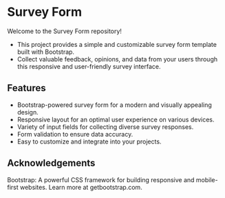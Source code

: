 # Survey Form

Welcome to the Survey Form repository!
 - This project provides a simple and customizable survey form template built with Bootstrap. 
 - Collect valuable feedback, opinions, and data from your users through this responsive and user-friendly survey interface.


## Features

- Bootstrap-powered survey form for a modern and visually appealing design.
- Responsive layout for an optimal user experience on various devices.
- Variety of input fields for collecting diverse survey responses.
- Form validation to ensure data accuracy.
- Easy to customize and integrate into your projects.
  
## Acknowledgements

Bootstrap: A powerful CSS framework for building responsive and mobile-first websites. Learn more at getbootstrap.com.
